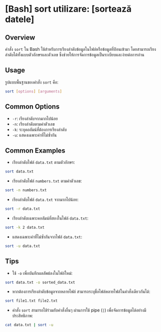 # [Bash] sort utilizare: [sortează datele]

## Overview
คำสั่ง `sort` ใน Bash ใช้สำหรับการเรียงลำดับข้อมูลในไฟล์หรือข้อมูลที่ป้อนเข้ามา โดยสามารถเรียงลำดับได้ทั้งแบบตัวอักษรและตัวเลข ซึ่งช่วยให้การจัดการข้อมูลเป็นระเบียบและง่ายต่อการอ่าน

## Usage
รูปแบบพื้นฐานของคำสั่ง `sort` คือ:

```bash
sort [options] [arguments]
```

## Common Options
- `-r`: เรียงลำดับจากมากไปน้อย
- `-n`: เรียงลำดับตามค่าตัวเลข
- `-k`: ระบุคอลัมน์ที่ต้องการเรียงลำดับ
- `-u`: แสดงเฉพาะค่าที่ไม่ซ้ำกัน

## Common Examples
- เรียงลำดับไฟล์ `data.txt` ตามตัวอักษร:
```bash
sort data.txt
```

- เรียงลำดับไฟล์ `numbers.txt` ตามค่าตัวเลข:
```bash
sort -n numbers.txt
```

- เรียงลำดับไฟล์ `data.txt` จากมากไปน้อย:
```bash
sort -r data.txt
```

- เรียงลำดับเฉพาะคอลัมน์ที่สองในไฟล์ `data.txt`:
```bash
sort -k 2 data.txt
```

- แสดงเฉพาะค่าที่ไม่ซ้ำกันจากไฟล์ `data.txt`:
```bash
sort -u data.txt
```

## Tips
- ใช้ `-o` เพื่อบันทึกผลลัพธ์ลงในไฟล์ใหม่:
```bash
sort data.txt -o sorted_data.txt
```
- หากต้องการเรียงลำดับข้อมูลจากหลายไฟล์ สามารถระบุชื่อไฟล์หลายไฟล์ในคำสั่งเดียวกันได้:
```bash
sort file1.txt file2.txt
```
- คำสั่ง `sort` สามารถใช้ร่วมกับคำสั่งอื่นๆ ผ่านการใช้ pipe (`|`) เพื่อจัดการข้อมูลได้อย่างมีประสิทธิภาพ:
```bash
cat data.txt | sort -u
```